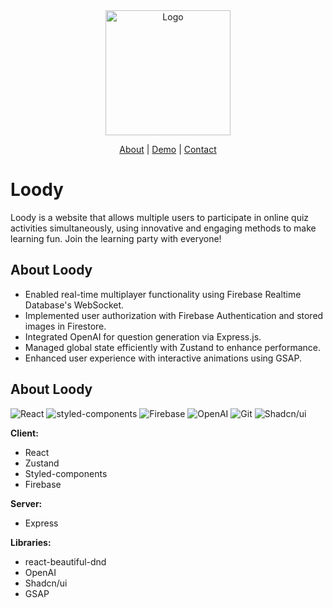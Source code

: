 <div style="text-align: center;">
  <img src="https://i.imgur.com/tZYNqgb.png" alt="Logo" width="200">

  <p>
    <a href="https://github.com/melody-ing/Loody.git">About</a>
    |
    <a href="https://loody.site/">Demo</a>
    |
    <a href="m9930716@gmail.com">Contact</a>
  </p>
</div>

# Loody

Loody is a website that allows multiple users to participate in online quiz activities simultaneously, using innovative and engaging methods to make learning fun. Join the learning party with everyone!

## About Loody

- Enabled real-time multiplayer functionality using Firebase Realtime Database's WebSocket.
- Implemented user authorization with Firebase Authentication and stored images in Firestore.
- Integrated OpenAI for question generation via Express.js.
- Managed global state efficiently with Zustand to enhance performance.
- Enhanced user experience with interactive animations using GSAP.

## About Loody

![React](https://camo.githubusercontent.com/3babc94d778f96441b3a66615fb5ee88c6ed04f174ed49b04df92b071a7d0e80/68747470733a2f2f696d672e736869656c64732e696f2f62616467652f72656163742d2532333230323332612e7376673f7374796c653d666f722d7468652d6261646765266c6f676f3d7265616374266c6f676f436f6c6f723d253233363144414642)
![styled-components](https://img.shields.io/badge/STYLED--COMPONENTS-ffca28?style=for-the-badge&logo=styledcomponents&logoColor=white&color=%2338b2ac)
![Firebase](https://camo.githubusercontent.com/f34df100c34fada6dbfa7768b87a078ebbeeb932cbba71916f3f9e35e3107156/68747470733a2f2f696d672e736869656c64732e696f2f62616467652f66697265626173652d6666636132383f7374796c653d666f722d7468652d6261646765266c6f676f3d6669726562617365266c6f676f436f6c6f723d626c61636b)
![OpenAI](https://img.shields.io/badge/OpenAI-412991.svg?style=for-the-badge&logo=OpenAI&logoColor=white)
![Git](https://camo.githubusercontent.com/3d768e26ac10ba994a60ed19acd487895cc43a9cdd43e9305c2408b93136234d/68747470733a2f2f696d672e736869656c64732e696f2f62616467652f6769742d2532334630353033332e7376673f7374796c653d666f722d7468652d6261646765266c6f676f3d676974266c6f676f436f6c6f723d7768697465)
![Shadcn/ui](https://img.shields.io/badge/shadcn/ui-000000.svg?style=for-the-badge&logo=shadcn/ui&logoColor=white)

**Client:**

- React
- Zustand
- Styled-components
- Firebase

**Server:**

- Express

**Libraries:**

- react-beautiful-dnd
- OpenAI
- Shadcn/ui
- GSAP

<!-- ## Demo -->
